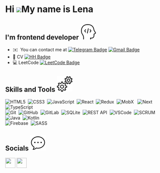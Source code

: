 Hi ![](https://user-images.githubusercontent.com/18350557/176309783-0785949b-9127-417c-8b55-ab5a4333674e.gif)My name is Lena 
============================================================================================================================

## I'm frontend developer <img src="icons8-разработчик.gif" width="50"> 


* ✉️  You can contact me at [![Telegram Badge](https://img.shields.io/badge/-TELEGRAM-blue?style=flat&logo=Telegram&logoColor=white)](https://t.me/@eeeme4) [![Gmail Badge](https://img.shields.io/badge/-GMAIL-red?style=flat&logo=Gmail&logoColor=white)](mailto:elenamatuhina29@gmail.com)
* 💼   CV  [![HH Badge](https://img.shields.io/badge/-HH-white?style=flat&logo=HH&logoColor=red&color=red)](https://vlasiha50.hh.ru/resume/f4bf6b00ff08dccf350039ed1f787532656a70) 
* 💻   LeetCode [![LeetCode Badge](https://img.shields.io/badge/-LEETCODE-lightgrey?style=flat&logo=LeetCode&logoColor=white)](https://leetcode.com/jollyFox/) 



## Skills and Tools <img src="icons8-настройки-3.gif" width="50"> 


![HTML5](https://img.shields.io/badge/HTML5-E34F26.svg?&style=flat&logo=html5&logoColor=white)&nbsp;
![CSS3](https://img.shields.io/badge/CSS3-%231572B6.svg?&style=flat&logo=css3&logoColor=white)&nbsp;
![JavaScript](https://img.shields.io/badge/JAVASCRIPT-323330.svg?&style=flat&logo=javascript&logoColor=%23F7DF1E)&nbsp;
![React](https://img.shields.io/badge/REACT-323330.svg?&style=flat&logo=react&logoColor=%2361DAFB)&nbsp;
![Redux](https://img.shields.io/badge/REDUX-%23121011.svg?&style=flat&logo=redux&logoColor=purple&color=e1e5f2)&nbsp;
![MobX](https://img.shields.io/badge/MOBX-%23121011.svg?&style=flat&logo=mobx&logoColor=white) &nbsp;
![Next](https://img.shields.io/badge/NEXT-%23121011.svg?&style=flat&logo=nextjs&logoColor=purple&color=blue) &nbsp;
![TypeScript](https://img.shields.io/badge/TYPESCRIPT-%23007ACC.svg?&style=flat&logo=typescript&logoColor=white)&nbsp;\
![Git](https://img.shields.io/badge/GIT-%23F05033.svg?&style=flat&logo=git&logoColor=white)&nbsp;
![GitHub](https://img.shields.io/badge/GITHUB-%23121011.svg?&style=flat&logo=github&logoColor=white)&nbsp;
![GitLab](https://img.shields.io/badge/GITLAB-%23181717.svg?&style=flat&logo=gitlab&logoColor=white)&nbsp;
![SQLite](https://img.shields.io/badge/SQLITE-003B57.svg?&style=flat&logo=sqlite&logoColor=white)&nbsp;
![REST API](https://img.shields.io/badge/REST-02569B.svg?&style=flat&logo=rest&logoColor=white)&nbsp;
![VSCode](https://img.shields.io/badge/VSCODE-007ACC.svg?&style=flat&logo=visual-studio-code)&nbsp;
![SCRUM](https://img.shields.io/badge/SCRUM-6DB33F.svg?&style=flat&logo=ddd&logoColor=white)&nbsp;
![Java](https://img.shields.io/badge/JAVA-007396.svg?&style=flat&logo=java&logoColor=white)&nbsp;
![Kotlin](https://img.shields.io/badge/KOTLIN-0095D5.svg?&style=flat&logo=kotlin&logoColor=white)&nbsp;\
![Firebase](https://img.shields.io/badge/FIREBASE-FFCA28.svg?&style=flat&logo=firebase&logoColor=black)&nbsp;
![SASS](https://img.shields.io/badge/SASS-CC6699.svg?&style=flat&logo=sass&logoColor=white)&nbsp;







## Socials <img src="icons8-облако-диалога-с-точками.gif" width="50">

<p align="left"> <a href="https://www.github.com/ElenaMatuhina" target="_blank" rel="noreferrer"><img src="https://raw.githubusercontent.com/danielcranney/readme-generator/main/public/icons/socials/github.svg" width="32" height="32" /></a>
<a href="https://t.me/@eeeme4" target="_blank" rel="noreferrer"><img src="https://cdn-icons-png.flaticon.com/512/2111/2111646.png" width="32" height="32" /></a></p>
